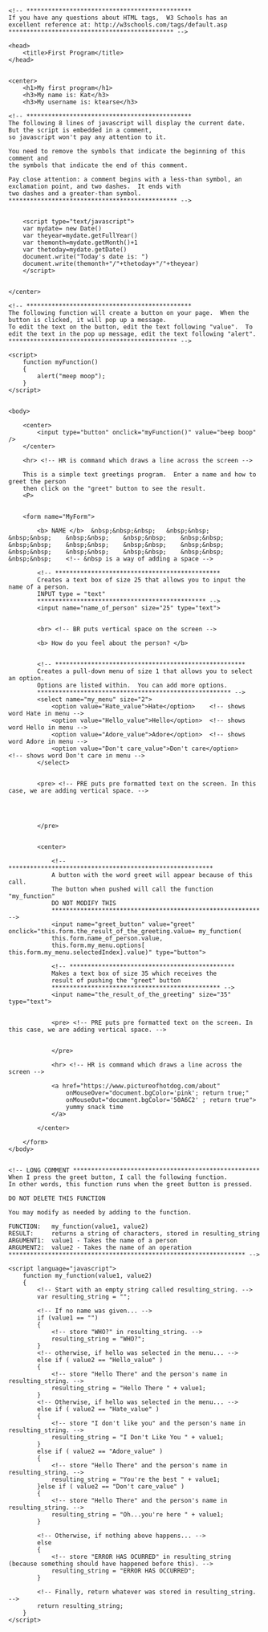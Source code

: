 <html style="font-family: Garamond">
	<!-- THIS IS A COMMENT. It is merely for notes in the code. It does not affect the code. -->

	<!-- **********************************************
	If you have any questions about HTML tags,	W3 Schools has an
	excellent reference at: http://w3schools.com/tags/default.asp
	********************************************** -->

	<head>
		<title>First Program</title>
	</head>


	<center>
		<h1>My first program</h1>
		<h3>My name is: Kat</h3>
		<h3>My username is: ktearse</h3>

	<!-- **********************************************
	The following 8 lines of javascript will display the current date.  But the script is embedded in a comment,
	so javascript won't pay any attention to it.

	You need to remove the symbols that indicate the beginning of this comment and
	the symbols that indicate the end of this comment.

	Pay close attention: a comment begins with a less-than symbol, an exclamation point, and two dashes.  It ends with
	two dashes and a greater-than symbol.
	*********************************************** -->


		<script type="text/javascript">
		var mydate= new Date()
		var theyear=mydate.getFullYear()
		var themonth=mydate.getMonth()+1
		var thetoday=mydate.getDate()
		document.write("Today's date is: ")
		document.write(themonth+"/"+thetoday+"/"+theyear)
		</script>


	</center>

	<!-- **********************************************
	The following function will create a button on your page.  When the button is clicked, it will pop up a message.
	To edit the text on the button, edit the text following "value".  To edit the text in the pop up message, edit the text following "alert".
	*********************************************** -->

	<script>
		function myFunction()
		{
			alert("meep moop");
		}
	</script>

	
	<body>

		<center>
			<input type="button" onclick="myFunction()" value="beep boop" />
		</center>

		<hr> <!-- HR is command which draws a line across the screen -->

		This is a simple text greetings program.  Enter a name and how to greet the person
		then click on the "greet" button to see the result.		
		<P>


		<form name="MyForm">
		
			<b> NAME </b>  &nbsp;&nbsp;&nbsp;	&nbsp;&nbsp;	&nbsp;&nbsp;	&nbsp;&nbsp;	&nbsp;&nbsp;	&nbsp;&nbsp;	&nbsp;&nbsp;	&nbsp;&nbsp;	&nbsp;&nbsp;	&nbsp;&nbsp;	&nbsp;&nbsp;	&nbsp;&nbsp;	&nbsp;&nbsp;	&nbsp;&nbsp;	&nbsp;&nbsp;	<!-- &nbsp is a way of adding a space -->

			<!-- **********************************************
			Creates a text box of size 25 that allows you to input the name of a person.
			INPUT type = "text"
			*********************************************** -->
			<input name="name_of_person" size="25" type="text">

			
			<br> <!-- BR puts vertical space on the screen -->

			<b> How do you feel about the person? </b>

			
			<!-- *****************************************************
			Creates a pull-down menu of size 1 that allows you to select an option.
			Options are listed within.  You can add more options.
			****************************************************** -->
			<select name="my_menu" size="2">
				<option value="Hate_value">Hate</option>	<!-- shows word Hate in menu -->
				<option value="Hello_value">Hello</option>	<!-- shows word Hello in menu -->
				<option value="Adore_value">Adore</option>	<!-- shows word Adore in menu -->
				<option value="Don't care_value">Don't care</option>	<!-- shows word Don't care in menu -->
			</select>

			
			<pre> <!-- PRE puts pre formatted text on the screen. In this case, we are adding vertical space. -->




			</pre>

			
			<center>
			
				<!-- *********************************************************
				A button with the word greet will appear because of this call.
				The button when pushed will call the function "my_function"
				DO NOT MODIFY THIS
				********************************************************** -->
				<input name="greet_button" value="greet" onclick="this.form.the_result_of_the_greeting.value= my_function(
				this.form.name_of_person.value,
				this.form.my_menu.options[ this.form.my_menu.selectedIndex].value)" type="button">
				
				<!-- **********************************************
				Makes a text box of size 35 which receives the
				result of pushing the "greet" button
				*********************************************** -->
				<input name="the_result_of_the_greeting" size="35" type="text">


				<pre> <!-- PRE puts pre formatted text on the screen. In this case, we are adding vertical space. -->


				</pre>

				<hr> <!-- HR is command which draws a line across the screen -->
				
				<a href="https://www.pictureofhotdog.com/about" 
					onMouseOver="document.bgColor='pink'; return true;"
					onMouseOut="document.bgColor='50A6C2' ; return true">
					yummy snack time
				</a>
				
			</center>

		</form>
	</body>


	<!-- LONG COMMENT ****************************************************
	When I press the greet button, I call the following function.
	In other words, this function runs when the greet button is pressed.
	
	DO NOT DELETE THIS FUNCTION
	
	You may modify as needed by adding to the function.

	FUNCTION: 	my_function(value1, value2)
	RESULT:  	returns a string of characters, stored in resulting_string
	ARGUMENT1:	value1 - Takes the name of a person
	ARGUMENT2: 	value2 - Takes the name of an operation
	****************************************************************** -->
	
	<script language="javascript">
		function my_function(value1, value2)
		{
			<!-- Start with an empty string called resulting_string. -->
			var resulting_string = "";

			<!-- If no name was given... -->
			if (value1 == "")
			{	
				<!-- store "WHO?" in resulting_string. -->
				resulting_string = "WHO?";
			}
			<!-- otherwise, if hello was selected in the menu... -->
			else if ( value2 == "Hello_value" )
			{
				<!-- store "Hello There" and the person's name in resulting_string. -->
				resulting_string = "Hello There " + value1;
			}
			<!-- Otherwise, if hello was selected in the menu... -->
			else if ( value2 == "Hate_value" )
			{	
				<!-- store "I don't like you" and the person's name in resulting_string. -->
				resulting_string = "I Don't Like You " + value1;
	      	}
			else if ( value2 == "Adore_value" )
			{
				<!-- store "Hello There" and the person's name in resulting_string. -->
				resulting_string = "You're the best " + value1;
			}else if ( value2 == "Don't care_value" )
			{
				<!-- store "Hello There" and the person's name in resulting_string. -->
				resulting_string = "Oh...you're here " + value1;
			}
		
			<!-- Otherwise, if nothing above happens... -->
			else
			{	
				<!-- store "ERROR HAS OCURRED" in resulting_string (because something should have happened before this). -->
				resulting_string = "ERROR HAS OCCURRED";
			}

			<!-- Finally, return whatever was stored in resulting_string. -->
			return resulting_string;
		}
	</script>

</html>
